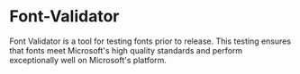 # Font-Validator
Font Validator is a tool for testing fonts prior to release. This testing ensures that fonts meet Microsoft's high quality standards and perform exceptionally well on Microsoft's platform.
